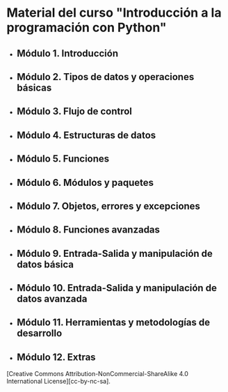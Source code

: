 # Material del curso "Introducción a la programación con Python"

* ## Módulo 1. Introducción  
* ## Módulo 2. Tipos de datos y operaciones básicas  
* ## Módulo 3. Flujo de control  
* ## Módulo 4. Estructuras de datos  
* ## Módulo 5. Funciones   
* ## Módulo 6. Módulos y paquetes  
* ## Módulo 7. Objetos, errores y excepciones  
* ## Módulo 8. Funciones avanzadas  
* ## Módulo 9. Entrada-Salida y manipulación de datos básica  
* ## Módulo 10. Entrada-Salida y manipulación de datos avanzada  
* ## Módulo 11. Herramientas y metodologías de desarrollo  
* ## Módulo 12. Extras  


[Creative Commons Attribution-NonCommercial-ShareAlike 4.0 International License][cc-by-nc-sa].
